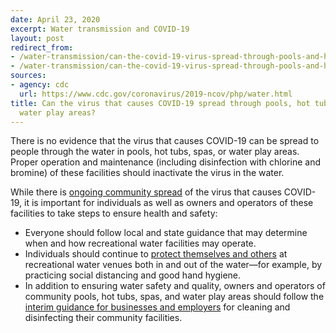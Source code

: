 ```yaml
---
date: April 23, 2020
excerpt: Water transmission and COVID-19
layout: post
redirect_from:
- /water-transmission/can-the-covid-19-virus-spread-through-pools-and-hot-tubs/
- /water-transmission/can-the-covid-19-virus-spread-through-pools-and-hot-tubs/)
sources:
- agency: cdc
  url: https://www.cdc.gov/coronavirus/2019-ncov/php/water.html
title: Can the virus that causes COVID-19 spread through pools, hot tubs, spas, and
  water play areas?
---
```


There is no evidence that the virus that causes COVID-19 can be spread to people through the water in pools, hot tubs, spas, or water play areas. Proper operation and maintenance (including disinfection with chlorine and bromine) of these facilities should inactivate the virus in the water.

While there is [ongoing community spread](https://www.cdc.gov/coronavirus/2019-ncov/cases-updates/cases-in-us.html) of the virus that causes COVID-19, it is important for individuals as well as owners and operators of these facilities to take steps to ensure health and safety:

- Everyone should follow local and state guidance that may determine when and how recreational water facilities may operate.
- Individuals should continue to [protect themselves and others](https://www.cdc.gov/coronavirus/2019-ncov/prevent-getting-sick/prevention.html) at recreational water venues both in and out of the water—for example, by practicing social distancing and good hand hygiene.
- In addition to ensuring water safety and quality, owners and operators of community pools, hot tubs, spas, and water play areas should follow the [interim guidance for businesses and employers](https://www.cdc.gov/coronavirus/2019-ncov/community/organizations/cleaning-disinfection.html) for cleaning and disinfecting their community facilities.